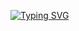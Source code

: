 <a href="https://git.io/typing-svg"><img src="https://readme-typing-svg.herokuapp.com?font=Fira+Code&weight=500&pause=1000&color=15F731&vCenter=true&width=435&lines=Hi+there+%F0%9F%91%8B%2C+I'm+Alexander" alt="Typing SVG" /></a>

<!--
**Executioner34/Executioner34** is a ✨ _special_ ✨ repository because its `README.md` (this file) appears on your GitHub profile.

Here are some ideas to get you started:

- 🔭 I’m currently working on ...
- 🌱 I’m currently learning ...
- 👯 I’m looking to collaborate on ...
- 🤔 I’m looking for help with ...
- 💬 Ask me about ...
- 📫 How to reach me: ...
- 😄 Pronouns: ...
- ⚡ Fun fact: ...
-->

